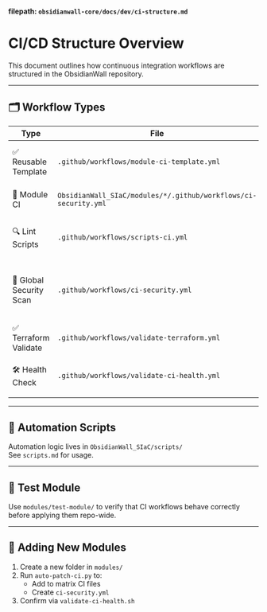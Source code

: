 
#### filepath: `obsidianwall-core/docs/dev/ci-structure.md`



# CI/CD Structure Overview

This document outlines how continuous integration workflows are structured in the ObsidianWall repository.

---

## 🗂 Workflow Types

| Type | File | Purpose |
|------|------|---------|
| ✅ Reusable Template | `.github/workflows/module-ci-template.yml` | Standard CI logic for all modules |
| 🔁 Module CI | `ObsidianWall_SIaC/modules/*/.github/workflows/ci-security.yml` | Calls the reusable workflow |
| 🔍 Lint Scripts | `.github/workflows/scripts-ci.yml` | Lints shell and Python scripts |
| 🔐 Global Security Scan | `.github/workflows/ci-security.yml` | Matrix scan across modules with tfsec + checkov |
| ✅ Terraform Validate | `.github/workflows/validate-terraform.yml` | Validate + format + plan |
| 🛠 Health Check | `.github/workflows/validate-ci-health.yml` | Scheduled validation of repo CI coverage |

---

## 🤖 Automation Scripts

Automation logic lives in `ObsidianWall_SIaC/scripts/`  
See `scripts.md` for usage.

---

## 🧪 Test Module

Use `modules/test-module/` to verify that CI workflows behave correctly before applying them repo-wide.

---

## 🧱 Adding New Modules

1. Create a new folder in `modules/`
2. Run `auto-patch-ci.py` to:
   - Add to matrix CI files
   - Create `ci-security.yml`
3. Confirm via `validate-ci-health.sh`
